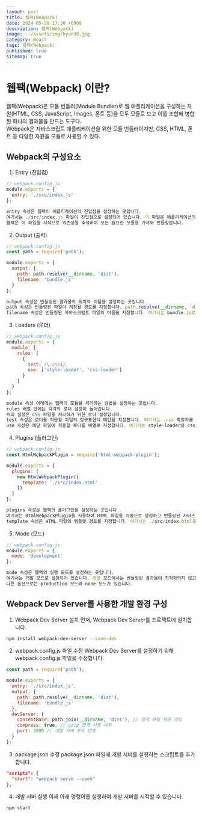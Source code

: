 ```yaml
---
layout: post
title: 웹팩(Webpack)
date: 2024-05-28 17:30 +0900
description: 웹팩(Webpack)
image: ../assets/img/hyun30.jpg
category: React
tags: 웹팩(Webpack)
published: true
sitemap: true
---
```


# 웹팩(Webpack) 이란?

웹팩(Webpack)은 모듈 번들러(Module Bundler)로 웹 애플리케이션을 구성하는 자원(HTML, CSS, JavaScript, Images, 폰트 등)을 모두 모듈로 보고 이를 조합해 병합된 하나의 결과물을 만드는 도구다.<br>
Webpack은 자바스크립트 애플리케이션을 위한 모듈 번들러이지만, CSS, HTML, 폰트 등 다양한 자원을 모듈로 사용할 수 있다.

## Webpack의 구성요소

1. Entry (진입점)

````javascript
// webpack.config.js
module.exports = {
  entry: './src/index.js'
};

entry 속성은 웹팩이 애플리케이션의 진입점을 설정하는 곳입니다.
여기서는 ./src/index.js 파일이 진입점으로 설정되어 있습니다. 이 파일은 애플리케이션의 시작점이 됩니다.
웹팩은 이 파일을 시작으로 의존성을 추적하여 모든 필요한 모듈을 가져와 번들링합니다.
````

2. Output (출력)

````javascript
// webpack.config.js
const path = require('path');

module.exports = {
  output: {
    path: path.resolve(__dirname, 'dist'),
    filename: 'bundle.js'
  }
};

output 속성은 번들링된 결과물의 위치와 이름을 설정하는 곳입니다.
path 속성은 번들링된 파일이 저장될 경로를 지정합니다. path.resolve(__dirname, 'dist')는 현재 작업 디렉토리의 dist 폴더를 가리킵니다.
filename 속성은 번들링된 자바스크립트 파일의 이름을 지정합니다. 여기서는 bundle.js로 설정되어 있습니다.
````

3. Loaders (로더)

````javascript
// webpack.config.js
module.exports = {
  module: {
    rules: [
      {
        test: /\.css$/,
        use: ['style-loader', 'css-loader']
      }
    ]
  }
};

module 속성 아래에는 웹팩이 모듈을 처리하는 방법을 설정하는 곳입니다.
rules 배열 안에는 각각의 로더 설정이 들어갑니다.
위의 설정은 CSS 파일을 처리하기 위한 로더 설정입니다.
test 속성은 로더를 적용할 파일의 정규표현식 패턴을 지정합니다. 여기서는 .css 확장자를 가진 파일을 처리합니다.
use 속성은 해당 파일에 적용할 로더를 배열로 지정합니다. 여기서는 style-loader와 css-loader를 사용합니다.
````

4. Plugins (플러그인)

````javascript
// webpack.config.js
const HtmlWebpackPlugin = require('html-webpack-plugin');

module.exports = {
  plugins: [
    new HtmlWebpackPlugin({
      template: './src/index.html'
    })
  ]
};

plugins 속성은 웹팩의 플러그인을 설정하는 곳입니다.
여기서는 HtmlWebpackPlugin을 사용하여 HTML 파일을 자동으로 생성하고 번들링된 자바스크립트 파일에 추가합니다.
template 속성은 HTML 파일의 템플릿 경로를 지정합니다. 여기서는 ./src/index.html을 사용합니다.
````

5. Mode (모드)

````javascript
// webpack.config.js
module.exports = {
  mode: 'development'
};

mode 속성은 웹팩의 실행 모드를 설정하는 곳입니다.
여기서는 개발 모드로 설정되어 있습니다. 개발 모드에서는 번들링된 결과물이 최적화되지 않고 디버깅이 용이합니다.
다른 옵션으로는 production 모드와 none 모드가 있습니다.
````

## Webpack Dev Server를 사용한 개발 환경 구성

1. Webpack Dev Server 설치
먼저, Webpack Dev Server를 프로젝트에 설치합니다.

````bash
npm install webpack-dev-server --save-dev
````
2. webpack.config.js 파일 수정
Webpack Dev Server를 설정하기 위해 webpack.config.js 파일을 수정합니다.

````javascript
const path = require('path');

module.exports = {
  entry: './src/index.js',
  output: {
    path: path.resolve(__dirname, 'dist'),
    filename: 'bundle.js'
  },
  devServer: {
    contentBase: path.join(__dirname, 'dist'), // 정적 파일 제공 경로
    compress: true, // gzip 압축 사용 여부
    port: 3000 // 개발 서버 포트 번호
  }
};
````

3. package.json 수정
package.json 파일에 개발 서버를 실행하는 스크립트를 추가합니다.

````json
"scripts": {
  "start": "webpack serve --open"
},
````

4. 개발 서버 실행
이제 아래 명령어를 실행하여 개발 서버를 시작할 수 있습니다.

````bash
npm start
````

